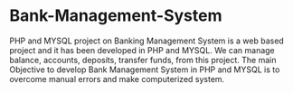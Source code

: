 # Bank-Management-System
PHP and MYSQL project on Banking Management System is a web based project and it has been developed in PHP and MYSQL. We can manage balance, accounts, deposits, transfer funds, from this project. The main Objective to develop Bank Management System in PHP and MYSQL is to overcome manual errors and make computerized system.
